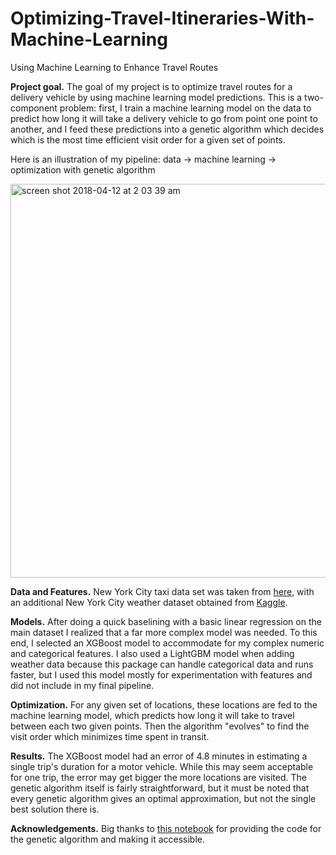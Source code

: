 # Optimizing-Travel-Itineraries-With-Machine-Learning
Using Machine Learning to Enhance Travel Routes

**Project goal.** The goal of my project is to optimize travel routes for a delivery vehicle by using machine learning model predictions. This is a two-component problem: first, I train a machine learning model on the data to predict how long it will take a delivery vehicle to go from point one point to another, and I feed these predictions into a genetic algorithm which decides which is the most time efficient visit order for a given set of points. 

Here is an illustration of my pipeline: data -> machine learning -> optimization with genetic algorithm

<img width="630" alt="screen shot 2018-04-12 at 2 03 39 am" src="https://user-images.githubusercontent.com/32041665/38667230-bec5a5e0-3df5-11e8-908d-4664963cb217.png">

**Data and Features.** New York City taxi data set was taken from [here](http://www.nyc.gov/html/tlc/html/about/trip_record_data.shtml), with an additional New York City weather dataset obtained from [Kaggle](https://www.kaggle.com/cabaki/knycmetars2016).

**Models.** After doing a quick baselining with a basic linear regression on the main dataset I realized that a far more complex model was needed. To this end, I selected an XGBoost model to accommodate for my complex numeric and categorical features. I also used a LightGBM model when adding weather data because this package can handle categorical data and runs faster, but I used this model mostly for experimentation with features and did not include in my final pipeline.

**Optimization.** For any given set of locations, these locations are fed to the machine learning model, which predicts how long it will take to travel between each two given points. Then the algorithm "evolves" to find the visit order which minimizes time spent in transit. 

**Results.** The XGBoost model had an error of 4.8 minutes in estimating a single trip's duration for a motor vehicle. While this may seem acceptable for one trip, the error may get bigger the more locations are visited. The genetic algorithm itself is fairly straightforward, but it must be noted that every genetic algorithm gives an optimal approximation, but not the single best solution there is.

**Acknowledgements.** Big thanks to [this notebook](https://github.com/ZWMiller/PythonProjects/blob/master/genetic_algorithms/evolutionary_algorithm_traveling_salesman.ipynb) for providing the code for the genetic algorithm and making it accessible.

